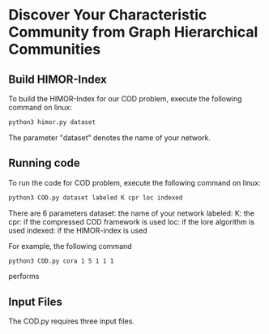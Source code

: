# Discover Your Characteristic Community from Graph Hierarchical Communities

Build HIMOR-Index
-------
To build the HIMOR-Index for our COD problem, execute the following command on linux:

```sh
python3 himor.py dataset
```

The parameter "dataset" denotes the name of your network.

Running code
-------
To run the code for COD problem, execute the following command on linux:

```sh
python3 COD.py dataset labeled K cpr loc indexed
```

There are 6 parameters
dataset: the name of your network
labeled: 
K: the 
cpr: if the compressed COD framework is used
loc: if the lore algorithm is used
indexed: if the HIMOR-index is used

For example, the following command

```sh
python3 COD.py cora 1 5 1 1 1
```
performs 

Input Files
-----------
The COD.py requires three input files.